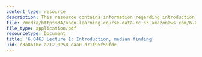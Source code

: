 ```yaml
---
content_type: resource
description: This resource contains information regarding introduction, median finding.
file: /media/https%3A/open-learning-course-data-rc.s3.amazonaws.com/6-046j-design-and-analysis-of-algorithms-spring-2012/c3a8610ea2120258eaa0d71f95f59fde_MIT6_046JS12_lec01.pdf
file_type: application/pdf
resourcetype: Document
title: '6.046J Lecture 1: Introduction, median finding'
uid: c3a8610e-a212-0258-eaa0-d71f95f59fde
---
```

